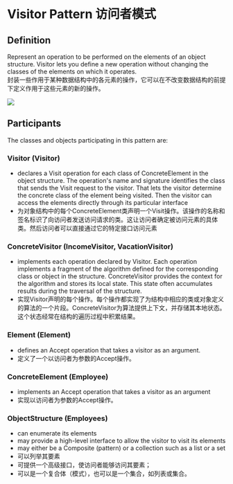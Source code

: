 # Visitor Pattern 访问者模式
## Definition

Represent an operation to be performed on the elements of an object structure. Visitor lets you define a new operation without changing the classes of the elements on which it operates.
<br>封装一些作用于某种数据结构中的各元素的操作，它可以在不改变数据结构的前提下定义作用于这些元素的新的操作。

![](https://github.com/QianMo/Unity-Design-Pattern/blob/master/UML_Picture/visitor.gif)


## Participants

The classes and objects participating in this pattern are:

### Visitor  (Visitor)
* declares a Visit operation for each class of ConcreteElement in the object structure. The operation's name and signature identifies the class that sends the Visit request to the visitor. That lets the visitor determine the concrete class of the element being visited. Then the visitor can access the elements directly through its particular interface
* 为对象结构中的每个ConcreteElement类声明一个Visit操作。该操作的名称和签名标识了向访问者发送访问请求的类。这让访问者确定被访问元素的具体类。然后访问者可以直接通过它的特定接口访问元素
### ConcreteVisitor  (IncomeVisitor, VacationVisitor)
* implements each operation declared by Visitor. Each operation implements a fragment of the algorithm defined for the corresponding class or object in the structure. ConcreteVisitor provides the context for the algorithm and stores its local state. This state often accumulates results during the traversal of the structure.
* 实现Visitor声明的每个操作。每个操作都实现了为结构中相应的类或对象定义的算法的一个片段。ConcreteVisitor为算法提供上下文，并存储其本地状态。这个状态经常在结构的遍历过程中积累结果。
### Element  (Element)
* defines an Accept operation that takes a visitor as an argument.
* 定义了一个以访问者为参数的Accept操作。
### ConcreteElement  (Employee)
* implements an Accept operation that takes a visitor as an argument
* 实现以访问者为参数的Accept操作。
### ObjectStructure  (Employees)
* can enumerate its elements
* may provide a high-level interface to allow the visitor to visit its elements
* may either be a Composite (pattern) or a collection such as a list or a set
* 可以列举其要素
* 可提供一个高级接口，使访问者能够访问其要素；
* 可以是一个复合体（模式），也可以是一个集合，如列表或集合。
